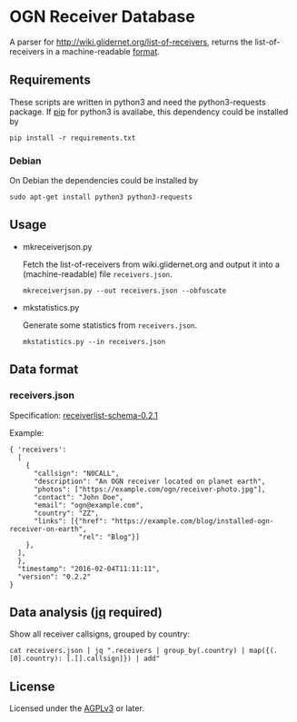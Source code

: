 # OGN Receiver Database

A parser for <http://wiki.glidernet.org/list-of-receivers>,
returns the list-of-receivers in a machine-readable [format](#data-format).

## Requirements

These scripts are written in python3 and need the python3-requests package.
If [pip](https://pip.pypa.io/en/stable/quickstart/) for python3 is availabe,
this dependency could be installed by

```
pip install -r requirements.txt
```

### Debian

On Debian the dependencies could be installed by

```
sudo apt-get install python3 python3-requests
```

## Usage

- mkreceiverjson.py

  Fetch the list-of-receivers from wiki.glidernet.org and output it
  into a (machine-readable) file `receivers.json`.

  ```
  mkreceiverjson.py --out receivers.json --obfuscate
  ```

- mkstatistics.py

  Generate some statistics from `receivers.json`.

  ```
  mkstatistics.py --in receivers.json
  ```

## Data format

### receivers.json

Specification: [receiverlist-schema-0.2.1](receiverlist-schema-0.2.1.json)

Example:
```
{ 'receivers':
  [
    {
      "callsign": "N0CALL",
      "description": "An OGN receiver located on planet earth",
      "photos": ["https://example.com/ogn/receiver-photo.jpg"],
      "contact": "John Doe",
      "email": "ogn@example.com",
      "country": "ZZ",
      "links": [{"href": "https://example.com/blog/installed-ogn-receiver-on-earth",
                 "rel": "Blog"}]
    },
  ],
  },
  "timestamp": "2016-02-04T11:11:11",
  "version": "0.2.2"
}
```

## Data analysis ([jq](https://stedolan.github.io/jq/) required)

Show all receiver callsigns, grouped by country:
```
cat receivers.json | jq ".receivers | group_by(.country) | map({(.[0].country): [.[].callsign]}) | add"
```

## License

Licensed under the [AGPLv3](LICENSE) or later.
